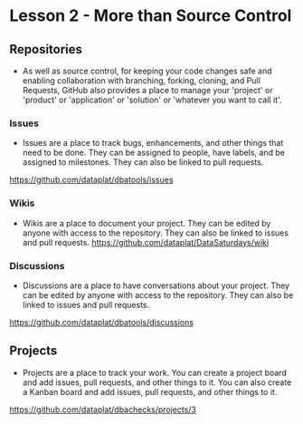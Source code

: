 # Lesson 2 - More than Source Control

## Repositories

- As well as source control, for keeping your code changes safe and enabling collaboration with branching, forking, cloning, and Pull Requests, GitHub also provides a place to manage your 'project' or 'product' or 'application' or 'solution' or 'whatever you want to call it'.

### Issues

- Issues are a place to track bugs, enhancements, and other things that need to be done. They can be assigned to people, have labels, and be assigned to milestones. They can also be linked to pull requests.

https://github.com/dataplat/dbatools/issues

### Wikis

- Wikis are a place to document your project. They can be edited by anyone with access to the repository. They can also be linked to issues and pull requests.
https://github.com/dataplat/DataSaturdays/wiki

### Discussions

- Discussions are a place to have conversations about your project. They can be edited by anyone with access to the repository. They can also be linked to issues and pull requests.

https://github.com/dataplat/dbatools/discussions

## Projects

- Projects are a place to track your work. You can create a project board and add issues, pull requests, and other things to it. You can also create a Kanban board and add issues, pull requests, and other things to it.

https://github.com/dataplat/dbachecks/projects/3

